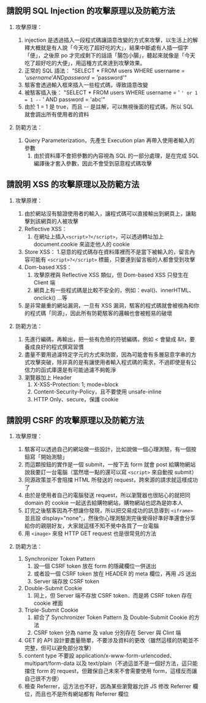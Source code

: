 ## 請說明 SQL Injection 的攻擊原理以及防範方法

1. 攻擊原理：

    1. injection 是透過插入一段程式碼讓語意改變的方式來攻擊，以生活上的解釋大概就是有人說「今天吃了超好吃的大」，結果中斷處有人插一個字「便」，之後原 po 才完成剩下的話語「腸包小腸」，聽起來就像是「今天吃了超好吃的大便」，用這種方式來達到攻擊效果。
    2. 正常的 SQL 語法： "SELECT * FROM users WHERE username = '$username' AND password = '$password'"
    3. 駭客會透過輸入框來插入一些程式碼，導致語意改變
    4. 被駭客插入後： "SELECT * FROM users WHERE username = ' `' or 1 = 1 --` ' AND password = 'abc'"
    5. 由於 1 = 1 是 true，而且 -- 是註解，可以無視後面的程式碼，所以 SQL 就會調出所有使用者的資料

2. 防範方法：

    1. Query Parameterization，先產生 Execution plan 再帶入使用者輸入的參數
        1. 由於資料庫不會把參數的內容視為 SQL 的一部分處理，是在完成 SQL 編譯後才套入參數，因此不會受到惡意程式碼攻擊

## 請說明 XSS 的攻擊原理以及防範方法

1. 攻擊原裡：

    1. 由於網站沒有驗證使用者的輸入，讓程式碼可以直接輸出到網頁上，讓點擊到該網頁的人被攻擊
    2. Reflective XSS：
        1. 在網址上插入`<script>?</script>`，可以透過轉址加上 document.cookie 來盜走他人的 cookie
    3. Store XSS：
        1.惡意的程式碼存在資料庫裡而不是當下被輸入的，留言內容可能有 `<script>?</script>` 標籤，只要連到留言板的人都會受到攻擊
    4. Dom-based XSS：
        1. 攻擊原裡與 Reflective XSS 類似，但 Dom-based XSS 只發生在 Client 端
        2. 網頁上有一些程式碼是比較不安全的，例如：eval()、innerHTML、onclick() ...等
    5. 是非常嚴重的網站漏洞，一旦有 XSS 漏洞，駭客的程式碼就會被視為和你的程式碼「同源」，因此所有防範駭客的邏輯也會被輕易的破壞

2. 防範方法：

    1. 先進行編碼，再輸出，把一些有危險的符號編碼，例如 < 會變成 &lt，要養成良好的程式撰寫習慣
    2. 盡量不要用過濾特定字元的方式來防禦，因為可能會有多層惡意字串的方式攻擊突破，除非真的是有讓使用者輸入程式碼的需求，不過即使是有公信力的函式庫還是有可能過濾不夠乾淨
    3. 瀏覽器加上 Header
        1. X-XSS-Protection: 1; mode=block
        2. Content-Security-Policy，且不要使用 unsafe-inline
        3. HTTP Only、secure，保護 cookie

## 請說明 CSRF 的攻擊原理以及防範方法

1. 攻擊原理：

    1. 駭客可以透過自己的網站做一些設計，比如說做一個心理測驗，有一個按鈕寫「開始測驗」
    2. 而這顆按鈕的實作是一個 submit，一按下去 form 就會 post 給購物網站說我要訂一台電腦（當然壞一點的還可以寫 `<script>` 來自動按 submit）
    3. 同源政策並不會阻擋 HTML 所發送的 request，跨來源的請求就這樣成功了
    4. 由於是使用者自己的電腦發送 request，所以瀏覽器也很貼心的就把同 domain 的 cookie 一起送去給購物網站，購物網站也認為是妳本人
    5. 訂完之後駭客因為不想讓你發現，所以把交易成功的訊息導到 `<iframe>` 並且設 display="none";，然後你心理測驗測完後覺得好準好準還會分享給你的親朋好友，大家就這樣不知不覺中各買了一台電腦
    6. 用 `<image>` 來發 HTTP GET request 也是很常見的方法

2. 防範方法：

    1. Synchronizer Token Pattern
        1. 設一個 CSRF token 放在 form 的隱藏欄位一併送出
        2. 或者設一個 CSRF token 放在 HEADER 的 meta 欄位，再用 JS 送出
        3. Server 端存放 CSRF token
    2. Double-Submit Cookie
        1. 同上，但 Server 端不存放 CSRF token．而是將 CSRF token 存在 cookie 裡面
    3. Triple-Submit Cookie
        1. 綜合了 Synchronizer Token Pattern 及 Double-Submit Cookie 的方法
        2. CSRF token 分為 name 及 value 分別存在 Server 與 Clint 端
    4. GET 的 API 設計要盡量簡單，不要涉及資料的更改（雖然這樣的防範並不完整，但可以避免部分攻擊）
    5. content type 不要設 application/x-www-form-urlencoded、 multipart/form-data 以及 text/plain（不過這並不是一個好方法，這只能擋住 form 的 request，但難保自己未來不會需要使用 form，這樣反而讓自己很不方便）
    6. 檢查 Referrer，這方法也不好，因為某些瀏覽器允許 JS 修改 Referrer 欄位，而且也不是所有網站都有 Referrer 欄位
